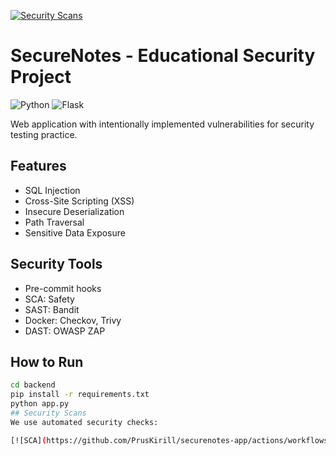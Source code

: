 [![Security Scans](https://github.com/ваш-логин/securenotes-app/actions/workflows/security-scans.yml/badge.svg)](https://github.com/ваш-логин/securenotes-app/actions)
# SecureNotes - Educational Security Project

![Python](https://img.shields.io/badge/python-3.12-blue)
![Flask](https://img.shields.io/badge/flask-2.3-green)

Web application with intentionally implemented vulnerabilities for security testing practice.

## Features
- SQL Injection
- Cross-Site Scripting (XSS)
- Insecure Deserialization
- Path Traversal
- Sensitive Data Exposure

## Security Tools
- Pre-commit hooks
- SCA: Safety
- SAST: Bandit
- Docker: Checkov, Trivy
- DAST: OWASP ZAP

## How to Run
```bash
cd backend
pip install -r requirements.txt
python app.py
## Security Scans
We use automated security checks:

[![SCA](https://github.com/PrusKirill/securenotes-app/actions/workflows/security-scans.yml/badge.svg)](https://github.com/PrusKirill/securenotes-app/actions)
